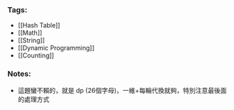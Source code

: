 ### Tags:
- [[Hash Table]]
- [[Math]]
- [[String]]
- [[Dynamic Programming]]
- [[Counting]]
### Notes:
- 這題蠻不賴的，就是 dp (26個字母)，一維+每輪代換就夠，特別注意最後面的處理方式